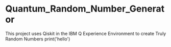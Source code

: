 # Quantum_Random_Number_Generator
This project uses Qiskit in the IBM Q Experience Environment to create Truly Random Numbers
print('hello')
